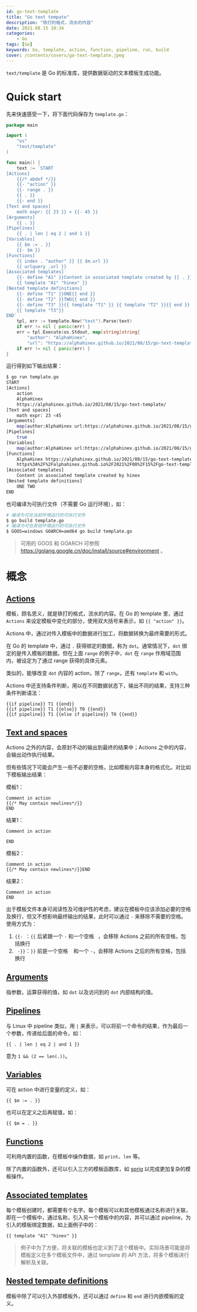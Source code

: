 ```yaml
---
id: go-text-template
title: "Go text tempate"
description: "铁打的格式，流水的内容"
date: 2021.08.15 10:34
categories:
    - Go
tags: [Go]
keywords: Go, template, action, function, pipeline, run, build
cover: /contents/covers/go-text-template.jpeg
---
```


`text/template` 是 Go 的标准库，提供数据驱动的文本模板生成功能。

Quick start
===========

先来快速感受一下，将下面代码保存为 `template.go`：

```go
package main

import (
	"os"
	"text/template"
)

func main() {
	text := `START
[Actions]
    {{/* abdef */}}
    {{- "action" }}
    {{- range . }}
    {{ . }}
    {{- end }}
[Text and spaces]
    math expr: {{ 23 }} < {{- 45 }}
[Arguments]
    {{ . }}
[Pipelines]
    {{ . | len | eq 2 | and 1 }}
[Variables]
    {{ $m := . }}
    {{- $m }}
[Functions]
    {{ index . "author" }} {{ $m.url }}
    {{ urlquery .url }}
[Associated templates]
    {{- define "A1" }}Content in associated template created by {{ . }}{{ end }}
    {{ template "A1" "hinex" }}
[Nested template definitions]
    {{- define "T1" }}ONE{{ end }}
    {{- define "T2" }}TWO{{ end }}
    {{- define "T3" }}{{ template "T1" }} {{ template "T2" }}{{ end }}
    {{ template "T3"}}
END`
	tpl, err := template.New("test").Parse(text)
	if err != nil { panic(err) }
	err = tpl.Execute(os.Stdout, map[string]string{
		"author": "AlphaHinex",
		"url": "https://alphahinex.github.io/2021/08/15/go-text-template/"})
	if err != nil { panic(err) }
}
```

运行得到如下输出结果：

```bash
$ go run template.go
START
[Actions]
    action
    AlphaHinex
    https://alphahinex.github.io/2021/08/15/go-text-template/
[Text and spaces]
    math expr: 23 <45
[Arguments]
    map[author:AlphaHinex url:https://alphahinex.github.io/2021/08/15/go-text-template/]
[Pipelines]
    true
[Variables]
    map[author:AlphaHinex url:https://alphahinex.github.io/2021/08/15/go-text-template/]
[Functions]
    AlphaHinex https://alphahinex.github.io/2021/08/15/go-text-template/
    https%3A%2F%2Falphahinex.github.io%2F2021%2F08%2F15%2Fgo-text-template%2F
[Associated templates]
    Content in associated template created by hinex
[Nested template definitions]
    ONE TWO
END
```

也可编译为可执行文件（不需要 Go 运行环境），如：

```bash
# 编译为可在当前环境运行的可执行文件
$ go build template.go
# 编译为可在其他环境运行的可执行文件
$ GOOS=windows GOARCH=amd64 go build template.go
```

> 可用的 GOOS 和 GOARCH 可参照 https://golang.google.cn/doc/install/source#environment 。


概念
===

[Actions][sec1]
---------------

模板，顾名思义，就是铁打的格式，流水的内容。在 Go 的 template 里，通过 `Actions` 来设定模板中变化的部分，使用双大括号来表示，如 `{{ "action" }}`。

Actions 中，通过对传入模板中的数据进行加工，将数据转换为最终需要的形式。

在 Go 的 template 中，通过 `.` 获得绑定的数据，称为 `dot`。通常情况下，`dot` 绑定的是传入模板的数据。但在上面 `range` 的例子中，`dot` 在 `range` 作用域范围内，被设定为了通过 range 获得的具体元素。

类似的，能够改变 `dot` 内容的 action，除了 `range`，还有 `template` 和 `with`。

Actions 中还支持条件判断，用以在不同数据状态下，输出不同的结果，支持三种条件判断语法：

```text
{{if pipeline}} T1 {{end}}
{{if pipeline}} T1 {{else}} T0 {{end}}
{{if pipeline}} T1 {{else if pipeline}} T0 {{end}}
```

[Text and spaces][sec2]
-----------------------

Actions 之外的内容，会原封不动的输出到最终的结果中；Actions 之中的内容，会输出动作执行结果。

但有些情况下可能会产生一些不必要的空格，比如模板内容本身的格式化。对比如下模板输出结果：

模板1：
```text
Comment in action
{{/* May contain newlines*/}}
END
```

结果1：
```text
Comment in action

END
```

模板2：
```text
Comment in action
{{/* May contain newlines*/}}END
```

结果2：
```text
Comment in action
END
```

出于模板文件本身可阅读性及可维护性的考虑，建议在模板中应该添加必要的空格及换行，但又不想影响最终输出的结果，此时可以通过 `-` 来移除不需要的空格。使用方式为：
1. `{‎{- `：`{‎{` 后紧跟一个 `-` 和一个空格 ` `，会移除 Actions 之前的所有空格，包括换行
2. ` -}}`：`}}` 前是一个空格 ` ` 和一个 `-`，会移除 Actions 之后的所有空格，包括换行

[Arguments][sec3]
-----------------

指参数，运算获得的值，如 `dot` 以及访问到的 `dot` 内部结构的值。

[Pipelines][sec4]
-----------------

与 Linux 中 pipeline 类似，用 `|` 来表示，可以将前一个命令的结果，作为最后一个参数，传递给后面的命令，如：

```text
{{ . | len | eq 2 | and 1 }}
```

意为 `1 && (2 == len(.))`。

[Variables][sec5]
-----------------

可在 action 中进行变量的定义，如：

```text
{{ $m := . }}
```

也可以在定义之后再赋值，如：

```text
{{ $m = . }}
```

[Functions][sec6]
-----------------

可利用内置的函数，在模板中操作数据，如 `print`、`len` 等。

除了内置的函数外，还可以引入三方的模板函数库，如 [sprig](https://masterminds.github.io/sprig/) 以完成更加复杂的模板操作。

[Associated templates][sec7]
----------------------------

每个模板创建时，都需要有个名字。每个模板可以和其他模板通过名称进行关联，即在一个模板中，通过名称，引入另一个模板中的内容，并可以通过 pipeline，为引入的模板绑定数据，如上面例子中的：

```text
{{ template "A1" "hinex" }}
```

> 例子中为了方便，将关联的模板也定义到了这个模板中。实际场景可能是将模板定义在多个模板文件中，通过 template 的 API 方法，将多个模板进行解析及关联。

[Nested tempate definitions][sec8]
----------------------------------

模板中除了可以引入外部模板外，还可以通过 `define` 和 `end` 进行内嵌模板的定义。

[sec1]:https://pkg.go.dev/text/template#hdr-Actions
[sec2]:https://pkg.go.dev/text/template#hdr-Text_and_spaces
[sec3]:https://pkg.go.dev/text/template#hdr-Arguments
[sec4]:https://pkg.go.dev/text/template#hdr-Pipelines
[sec5]:https://pkg.go.dev/text/template#hdr-Variables
[sec6]:https://pkg.go.dev/text/template#hdr-Functions
[sec7]:https://pkg.go.dev/text/template#hdr-Associated_templates
[sec8]:https://pkg.go.dev/text/template#hdr-Nested_template_definitions